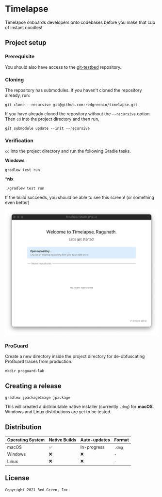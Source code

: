 # Timelapse

Timelapse onboards developers onto codebases before you make that cup of instant noodles!

## Project setup

### Prerequisite

You should also have access to the [git-testbed](https://github.com/redgreenio/git-testbed) repository.

### Cloning

The repository has submodules. If you haven't cloned the repository already, run:

```shell
git clone --recursive git@github.com:redgreenio/timelapse.git
```

If you have already cloned the repository without the `--recursive` option. Then `cd` into the project directory and
then run,

```shell
git submodule update --init --recursive
```

### Verification

`cd` into the project directory and run the following Gradle tasks.

**Windows**

```shell
gradlew test run
```

***nix**

```shell
./gradlew test run
```

If the build succeeds, you should be able to see this screen! (or something even better)

![Verified](docs/images/verified.png)

### ProGuard

Create a new directory inside the project directory for de-obfuscating ProGuard traces from production.

```shell
mkdir proguard-lab
```

## Creating a release

```shell
gradlew jpackageImage jpackage
```

This will created a distributable native installer (currently `.dmg`) for **macOS**. Windows and Linux distributions are
yet to be tested.

## Distribution

| Operating System | Native Builds | Auto-updates |   Format  |
|------------------|---------------|--------------|-----------|
| macOS            | ✅            | In-progress  | `.dmg`    |
| Windows          | ❌            | ❌           | `-`       |
| Linux            | ❌            | ❌           | `-`       |

## License

```
Copyright 2021 Red Green, Inc.
```
